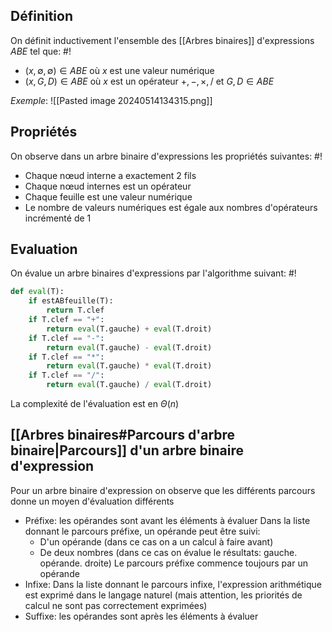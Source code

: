 ## Définition
On définit inductivement l'ensemble des [[Arbres binaires]] d'expressions $ABE$ tel que: #!

- $(x, \emptyset, \emptyset) \in ABE$ où $x$ est une valeur numérique
- $(x, G, D) \in ABE$ où $x$ est un opérateur $+,-,\times,/$ et $G, D \in ABE$
<!--ID: 1715690724161-->


*Exemple*:
![[Pasted image 20240514134315.png]]

## Propriétés
On observe dans un arbre binaire d'expressions les propriétés suivantes: #!

- Chaque nœud interne a exactement 2 fils
- Chaque nœud internes est un opérateur
- Chaque feuille est une valeur numérique
- Le nombre de valeurs numériques est égale aux nombres d'opérateurs incrémenté de 1
<!--ID: 1715690724163-->


## Evaluation
On évalue un arbre binaires d'expressions par l'algorithme suivant: #!

```python
def eval(T):
	if estABfeuille(T):
		return T.clef
	if T.clef == "+":
		return eval(T.gauche) + eval(T.droit)
	if T.clef == "-":
		return eval(T.gauche) - eval(T.droit)
	if T.clef == "*":
		return eval(T.gauche) * eval(T.droit)
	if T.clef == "/":
		return eval(T.gauche) / eval(T.droit)
```
La complexité de l'évaluation est en $\Theta(n)$
<!--ID: 1715690724165-->


## [[Arbres binaires#Parcours d'arbre binaire|Parcours]] d'un arbre binaire d'expression

Pour un arbre binaire d'expression on observe que les différents parcours donne un moyen d'évaluation différents

- Préfixe: les opérandes sont avant les éléments à évaluer
	Dans la liste donnant le parcours préfixe, un opérande peut être suivi:
	- D'un opérande (dans ce cas on a un calcul à faire avant)
	- De deux nombres (dans ce cas on évalue le résultats: gauche. opérande. droite)
	Le parcours préfixe commence toujours par un opérande
- Infixe:
	Dans la liste donnant le parcours infixe, l'expression arithmétique est exprimé dans le langage naturel (mais attention, les priorités de calcul ne sont pas correctement exprimées)
 - Suffixe: les opérandes sont après les éléments à évaluer